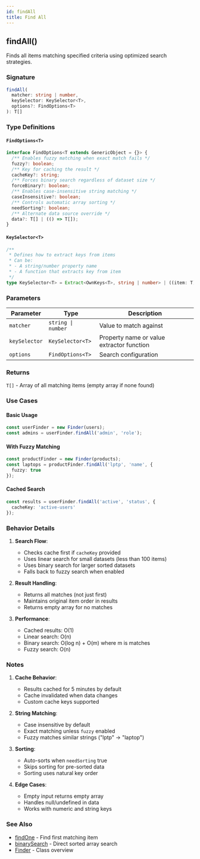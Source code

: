 ```yaml
---
id: findAll
title: Find All
---
```


## findAll()

Finds all items matching specified criteria using optimized search strategies.

### Signature

```ts
findAll(
  matcher: string | number,
  keySelector: KeySelector<T>,
  options?: FindOptions<T>
): T[]
```

### Type Definitions

#### `FindOptions<T>`

```ts
interface FindOptions<T extends GenericObject = {}> {
  /** Enables fuzzy matching when exact match fails */
  fuzzy?: boolean;
  /** Key for caching the result */
  cacheKey?: string;
  /** Forces binary search regardless of dataset size */
  forceBinary?: boolean;
  /** Enables case-insensitive string matching */
  caseInsensitive?: boolean;
  /** Controls automatic array sorting */
  needSorting?: boolean;
  /** Alternate data source override */
  data?: T[] | (() => T[]);
}
```

#### `KeySelector<T>`

```ts
/**
 * Defines how to extract keys from items
 * Can be:
 * - A string/number property name
 * - A function that extracts key from item
 */
type KeySelector<T> = Extract<OwnKeys<T>, string | number> | ((item: T) => string | number);
```

### Parameters

| Parameter     | Type               | Description                               |
| ------------- | ------------------ | ----------------------------------------- |
| `matcher`     | `string \| number` | Value to match against                    |
| `keySelector` | `KeySelector<T>`   | Property name or value extractor function |
| `options`     | `FindOptions<T>`   | Search configuration                      |

### Returns

`T[]` - Array of all matching items (empty array if none found)

### Use Cases

#### Basic Usage

```ts
const userFinder = new Finder(users);
const admins = userFinder.findAll('admin', 'role');
```

#### With Fuzzy Matching

```ts
const productFinder = new Finder(products);
const laptops = productFinder.findAll('lptp', 'name', {
  fuzzy: true
});
```

#### Cached Search

```ts
const results = userFinder.findAll('active', 'status', {
  cacheKey: 'active-users'
});
```

### Behavior Details

1. **Search Flow**:
   - Checks cache first if `cacheKey` provided
   - Uses linear search for small datasets (less than 100 items)
   - Uses binary search for larger sorted datasets
   - Falls back to fuzzy search when enabled

2. **Result Handling**:
   - Returns all matches (not just first)
   - Maintains original item order in results
   - Returns empty array for no matches

3. **Performance**:
   - Cached results: O(1)
   - Linear search: O(n)
   - Binary search: O(log n) + O(m) where m is matches
   - Fuzzy search: O(n)

### Notes

1. **Cache Behavior**:
   - Results cached for 5 minutes by default
   - Cache invalidated when data changes
   - Custom cache keys supported

2. **String Matching**:
   - Case insensitive by default
   - Exact matching unless `fuzzy` enabled
   - Fuzzy matches similar strings ("lptp" → "laptop")

3. **Sorting**:
   - Auto-sorts when `needSorting` true
   - Skips sorting for pre-sorted data
   - Sorting uses natural key order

4. **Edge Cases**:
   - Empty input returns empty array
   - Handles null/undefined in data
   - Works with numeric and string keys

### See Also

- [findOne](findOne) - Find first matching item
- [binarySearch](binarySearch) - Direct sorted array search
- [Finder](../Finder) - Class overview
